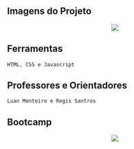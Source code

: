 
  ## Imagens do Projeto
<div align = "center">
  <img src="https://user-images.githubusercontent.com/97923666/168854332-d1ef3b52-fd87-4232-9c5f-e366c66c4e39.gif">
</div>

  ## Ferramentas
    HTML, CSS e Javascript
  
  ## Professores e Orientadores
    Luan Monteiro e Regis Santros
    
  ## Bootcamp
    
<div align = "center">
  <img src="https://user-images.githubusercontent.com/97923666/168863136-dc7e4712-c4bf-4573-87f2-6e2d208c7ae4.png">
</div>
